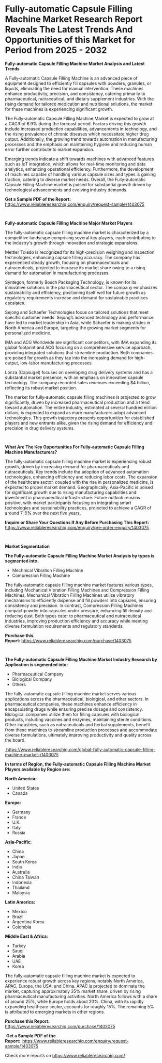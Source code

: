<p><h1>Fully-automatic Capsule Filling Machine Market Research Report Reveals The Latest Trends And Opportunities of this Market for Period from 2025 - 2032</h1></p><p><strong>Fully-automatic Capsule Filling Machine Market Analysis and Latest Trends</strong></p>
<p><p>A Fully-automatic Capsule Filling Machine is an advanced piece of equipment designed to efficiently fill capsules with powders, granules, or liquids, eliminating the need for manual intervention. These machines enhance productivity, precision, and consistency, catering primarily to pharmaceutical, nutraceutical, and dietary supplement industries. With the rising demand for tailored medication and nutritional solutions, the market for these machines is experiencing significant growth.</p><p>The Fully-automatic Capsule Filling Machine Market is expected to grow at a CAGR of 6.9% during the forecast period. Factors driving this growth include increased production capabilities, advancements in technology, and the rising prevalence of chronic diseases which necessitate higher drug output. Additionally, the growing trend towards automation in manufacturing processes and the emphasis on maintaining hygiene and reducing human error further contribute to market expansion.</p><p>Emerging trends indicate a shift towards machines with advanced features such as IoT integration, which allows for real-time monitoring and data analytics, enhancing operational efficiency. Furthermore, the development of machines capable of handling various capsule sizes and types is gaining traction, catering to diverse market needs. Overall, the Fully-automatic Capsule Filling Machine market is poised for substantial growth driven by technological advancements and evolving industry demands.</p></p>
<p><strong>Get a Sample PDF of the Report:&nbsp;</strong> <a href="https://www.reliableresearchiq.com/enquiry/request-sample/1403075?utm_campaign=1900&utm_medium=2&utm_source=Github&utm_content=ia&utm_term=12012025&utm_id=fully-automatic-capsule-filling-machine">https://www.reliableresearchiq.com/enquiry/request-sample/1403075</a></p>
<p>&nbsp;</p>
<p><strong>Fully-automatic Capsule Filling Machine Major Market Players</strong></p>
<p><p>The fully-automatic capsule filling machine market is characterized by a competitive landscape comprising several key players, each contributing to the industry's growth through innovation and strategic expansions. </p><p>Mettler Toledo is recognized for its high-precision weighing and inspection technologies, enhancing capsule filling accuracy. The company has experienced steady growth, focusing on pharmaceuticals and nutraceuticals, projected to increase its market share owing to a rising demand for automation in manufacturing processes.</p><p>Syntegon, formerly Bosch Packaging Technology, is known for its innovative solutions in the pharmaceutical sector. The company emphasizes sustainability and efficiency, positioning itself well for future growth as regulatory requirements increase and demand for sustainable practices escalates.</p><p>Sejong and Schaefer Technologies focus on tailored solutions that meet specific customer needs. Sejong’s advanced technology and performance have led to market leadership in Asia, while Schaefer is making strides in North America and Europe, targeting the growing market segments for personalized medicine.</p><p>IMA and ACG Worldwide are significant competitors, with IMA expanding its global footprint and ACG focusing on a comprehensive service approach, providing integrated solutions that streamline production. Both companies are poised for growth as they tap into the increasing demand for high-output, low-labor manufacturing processes.</p><p>Lonza (Capsugel) focuses on developing drug delivery systems and has a substantial market presence, with an emphasis on innovative capsule technology. The company recorded sales revenues exceeding $4 billion, reflecting its robust market position.</p><p>The market for fully-automatic capsule filling machines is projected to grow significantly, driven by increased pharmaceutical production and a trend toward automation. The entire industry, estimated at several hundred million dollars, is expected to expand as more manufacturers adopt advanced technologies. This growth trajectory presents opportunities for established players and new entrants alike, given the rising demand for efficiency and precision in drug delivery systems.</p></p>
<p>&nbsp;</p>
<p><strong>What Are The Key Opportunities For Fully-automatic Capsule Filling Machine Manufacturers?</strong></p>
<p><p>The fully-automatic capsule filling machine market is experiencing robust growth, driven by increasing demand for pharmaceuticals and nutraceuticals. Key trends include the adoption of advanced automation technologies, enhancing efficiency and reducing labor costs. The expansion of the healthcare sector, coupled with the rise in personalized medicine, is expected to propel market demand. Geographically, Asia-Pacific is poised for significant growth due to rising manufacturing capabilities and investment in pharmaceutical infrastructure. Future outlook remains positive, with market participants focusing on integrating smart technologies and sustainability practices, projected to achieve a CAGR of around 7-9% over the next five years.</p></p>
<p><strong>Inquire or Share Your Questions If Any Before Purchasing This Report:</strong> <a href="https://www.reliableresearchiq.com/enquiry/pre-order-enquiry/1403075?utm_campaign=1900&utm_medium=2&utm_source=Github&utm_content=ia&utm_term=12012025&utm_id=fully-automatic-capsule-filling-machine">https://www.reliableresearchiq.com/enquiry/pre-order-enquiry/1403075</a></p>
<p>&nbsp;</p>
<p><strong>Market Segmentation</strong></p>
<p><strong>The Fully-automatic Capsule Filling Machine Market Analysis by types is segmented into:</strong></p>
<p><ul><li>Mechnical Vibration Filling Machine</li><li>Compression Filling Machine</li></ul></p>
<p><p>The fully-automatic capsule filling machine market features various types, including Mechanical Vibration Filling Machines and Compression Filling Machines. Mechanical Vibration Filling Machines utilize vibratory mechanisms to efficiently dispense and fill powders into capsules, ensuring consistency and precision. In contrast, Compression Filling Machines compact powder into capsules under pressure, enhancing fill density and reducing dust. Both types cater to pharmaceutical and nutraceutical industries, improving production efficiency and accuracy while meeting diverse formulation requirements and regulatory standards.</p></p>
<p><strong>Purchase this Report:&nbsp;</strong><a href="https://www.reliableresearchiq.com/purchase/1403075?utm_campaign=1900&utm_medium=2&utm_source=Github&utm_content=ia&utm_term=12012025&utm_id=fully-automatic-capsule-filling-machine">https://www.reliableresearchiq.com/purchase/1403075</a></p>
<p>&nbsp;</p>
<p><strong>The Fully-automatic Capsule Filling Machine Market Industry Research by Application is segmented into:</strong></p>
<p><ul><li>Pharmaceutical Company</li><li>Biological Company</li><li>Others</li></ul></p>
<p><p>The fully-automatic capsule filling machine market serves various applications across the pharmaceutical, biological, and other sectors. In pharmaceutical companies, these machines enhance efficiency in encapsulating drugs while ensuring precise dosage and consistency. Biological companies utilize them for filling capsules with biological products, including vaccines and enzymes, maintaining sterile conditions. Other industries, such as nutraceuticals and herbal supplements, benefit from these machines to streamline production processes and accommodate diverse formulations, ultimately improving productivity and quality across the board.</p></p>
<p><a href="https://www.reliableresearchiq.com/global-fully-automatic-capsule-filling-machine-market-r1403075?utm_campaign=1900&utm_medium=2&utm_source=Github&utm_content=ia&utm_term=12012025&utm_id=fully-automatic-capsule-filling-machine">&nbsp;https://www.reliableresearchiq.com/global-fully-automatic-capsule-filling-machine-market-r1403075</a></p>
<p><strong>In terms of Region, the Fully-automatic Capsule Filling Machine Market Players available by Region are:</strong></p>
<p>
    <p> <strong> North America: </strong>
        <ul>
            <li>United States</li>
            <li>Canada</li>
        </ul>
        </p> 
    <p> <strong> Europe: </strong>
        <ul>
            <li>Germany</li>
            <li>France</li>
            <li>U.K.</li>
            <li>Italy</li>
            <li>Russia</li>
        </ul>
        </p> 
    <p> <strong> Asia-Pacific: </strong>
        <ul>
            <li>China</li>
            <li>Japan</li>
            <li>South Korea</li>
            <li>India</li>
            <li>Australia</li>
            <li>China Taiwan</li>
            <li>Indonesia</li>
            <li>Thailand</li>
            <li>Malaysia</li>
        </ul>
        </p> 
    <p> <strong> Latin America: </strong>
        <ul>
            <li>Mexico</li>
            <li>Brazil</li>
            <li>Argentina Korea</li>
            <li>Colombia</li>
        </ul>
        </p> 
    <p> <strong> Middle East & Africa: </strong>
        <ul>
            <li>Turkey</li>
            <li>Saudi</li>
            <li>Arabia</li>
            <li>UAE</li>
            <li>Korea</li>
        </ul>
    </p>
    </p>
<p><p>The fully-automatic capsule filling machine market is expected to experience robust growth across key regions, notably North America, APAC, Europe, the USA, and China. APAC is projected to dominate the market, capturing approximately 35% market share, driven by rising pharmaceutical manufacturing activities. North America follows with a share of around 25%, while Europe holds about 20%. China, with its rapidly expanding healthcare sector, accounts for roughly 15%. The remaining 5% is attributed to emerging markets in other regions.</p></p>
<p><strong>Purchase this Report: </strong><a href="https://www.reliableresearchiq.com/purchase/1403075?utm_campaign=1900&utm_medium=2&utm_source=Github&utm_content=ia&utm_term=12012025&utm_id=fully-automatic-capsule-filling-machine">https://www.reliableresearchiq.com/purchase/1403075</a></p>
<p>&nbsp;<strong>Get a Sample PDF of the Report:&nbsp;&nbsp;</strong><a href="https://www.reliableresearchiq.com/enquiry/request-sample/1403075?utm_campaign=1900&utm_medium=2&utm_source=Github&utm_content=ia&utm_term=12012025&utm_id=fully-automatic-capsule-filling-machine">https://www.reliableresearchiq.com/enquiry/request-sample/1403075</a></p>
<p><strong></strong></p>
<p>Check more reports on <a href="https://www.reliableresearchiq.com/?utm_campaign=1900&utm_medium=2&utm_source=Github&utm_content=ia&utm_term=12012025&utm_id=fully-automatic-capsule-filling-machine">https://www.reliableresearchiq.com/</a></p>
